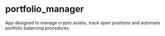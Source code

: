 # portfolio_manager
App designed to manage crypto assets, track open positions and automate portfolio balancing procedures.
